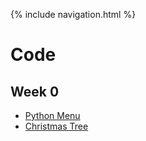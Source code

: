 {% include navigation.html %}

# Code

## Week 0 
- [Python Menu](https://replit.com/@KhushiBagri/Python-Menu#main.py)
- [Christmas Tree](https://replit.com/@KhushiBagri/Khushis-TT0#main.py)
